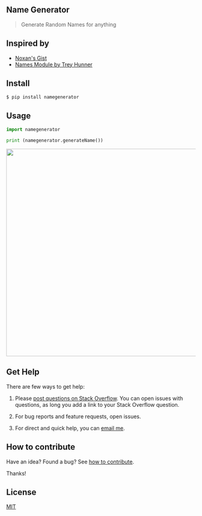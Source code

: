 ## Name Generator

> Generate Random Names for anything

## Inspired by

- [Noxan's Gist](https://gist.github.com/noxan/5845351)
- [Names Module by Trey Hunner](https://pypi.org/project/names/)

## Install

```
$ pip install namegenerator
```

## Usage

```py
import namegenerator

print (namegenerator.generateName())
```

<img src="https://gitlab.com/yoginth/namegenerator/raw/master/Screenshot.png" width="550">

## Get Help

There are few ways to get help:

 1. Please [post questions on Stack Overflow](https://stackoverflow.com/questions/ask). You can open issues with questions, as long you add a link to your Stack Overflow question.

 2. For bug reports and feature requests, open issues.

 3. For direct and quick help, you can [email me](mailto://yoginth@zoho.com).

## How to contribute
Have an idea? Found a bug? See [how to contribute][contributing].

Thanks!

## License

[MIT][license]

[LICENSE]: https://yoginth.mit-license.org/
[contributing]: /CONTRIBUTING.md
